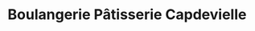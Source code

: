 ---
title: "Boulangerie Pâtisserie Capdevielle"
url: /cugnaux/boulangerie-patisserie-capdevielle/
shop: Bäckerei
---